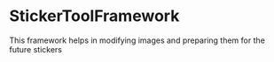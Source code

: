 # StickerToolFramework
This framework helps in modifying images and preparing them for the future stickers
